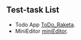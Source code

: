 ## Test-task List

- Todo App [ToDo_Raketa](https://github.com/komplekt17/Test-Tasks/Raketa.git).
- MiniEditor [miniEditor](https://github.com/komplekt17/Test-Tasks/miniEditor.git).

